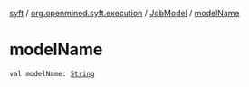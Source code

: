 [syft](../../index.md) / [org.openmined.syft.execution](../index.md) / [JobModel](index.md) / [modelName](./model-name.md)

# modelName

`val modelName: `[`String`](https://kotlinlang.org/api/latest/jvm/stdlib/kotlin/-string/index.html)